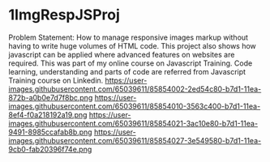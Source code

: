 # 1ImgRespJSProj
Problem Statement: How to manage responsive images markup without having to write huge volumes of HTML code.
This project also shows how javascript can be applied where advanced features on websites are required. This was part of my online course on Javascript Training.
Code learning, understanding and parts of code are referred from Javascript Training course on Linkedin.
https://user-images.githubusercontent.com/65039611/85854002-2ed54c80-b7d1-11ea-872b-a0b0e7d7f8bc.png
https://user-images.githubusercontent.com/65039611/85854010-3563c400-b7d1-11ea-8ef4-f0a218192a19.png
https://user-images.githubusercontent.com/65039611/85854021-3ac10e80-b7d1-11ea-9491-8985ccafab8b.png
https://user-images.githubusercontent.com/65039611/85854027-3e549580-b7d1-11ea-9cb0-fab20396f74e.png
